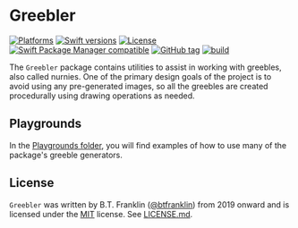 Greebler
========

[![Platforms](https://img.shields.io/endpoint?url=https%3A%2F%2Fswiftpackageindex.com%2Fapi%2Fpackages%2Fbtfranklin%2FGreebler%2Fbadge%3Ftype%3Dplatforms)](https://swiftpackageindex.com/btfranklin/Greebler)
[![Swift versions](https://img.shields.io/endpoint?url=https%3A%2F%2Fswiftpackageindex.com%2Fapi%2Fpackages%2Fbtfranklin%2FGreebler%2Fbadge%3Ftype%3Dswift-versions)](https://swiftpackageindex.com/btfranklin/Greebler)
[![License](https://img.shields.io/badge/License-MIT-blue.svg)](https://github.com/btfranklin/Greebler/blob/main/LICENSE)
[![Swift Package Manager compatible](https://img.shields.io/badge/SPM-compatible-brightgreen.svg?style=flat&colorA=28a745&&colorB=4E4E4E)](https://github.com/apple/swift-package-manager)
[![GitHub tag](https://img.shields.io/github/tag/btfranklin/Greebler.svg)](https://github.com/btfranklin/Greebler)
[![build](https://github.com/btfranklin/Greebler/workflows/build/badge.svg)](https://github.com/btfranklin/Greebler/actions?query=workflow%3Abuild)

The `Greebler` package contains utilities to assist in working with greebles, also called nurnies. One of the primary design goals of the project is to avoid using any pre-generated images, so all the greebles are created procedurally using drawing operations as needed.

## Playgrounds

In the [Playgrounds folder](https://github.com/btfranklin/Greebler/tree/main/Playgrounds), you will find examples of how to use many of the package's greeble generators.

## License

`Greebler` was written by B.T. Franklin ([@btfranklin](https://github.com/btfranklin)) from 2019 onward and is licensed under the [MIT](https://opensource.org/licenses/MIT) license. See [LICENSE.md](LICENSE.md).
